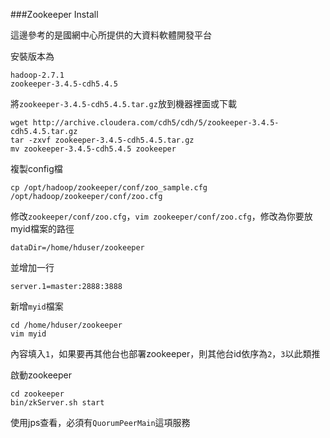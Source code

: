 ###Zookeeper Install


這邊參考的是國網中心所提供的大資料軟體開發平台

安裝版本為
```
hadoop-2.7.1
zookeeper-3.4.5-cdh5.4.5
```

將`zookeeper-3.4.5-cdh5.4.5.tar.gz`放到機器裡面或下載
```
wget http://archive.cloudera.com/cdh5/cdh/5/zookeeper-3.4.5-cdh5.4.5.tar.gz
tar -zxvf zookeeper-3.4.5-cdh5.4.5.tar.gz
mv zookeeper-3.4.5-cdh5.4.5 zookeeper
```
複製config檔
```
cp /opt/hadoop/zookeeper/conf/zoo_sample.cfg /opt/hadoop/zookeeper/conf/zoo.cfg
```

修改`zookeeper/conf/zoo.cfg`，`vim zookeeper/conf/zoo.cfg`，修改為你要放myid檔案的路徑
```
dataDir=/home/hduser/zookeeper
```
並增加一行
```
server.1=master:2888:3888
```
新增`myid`檔案
```
cd /home/hduser/zookeeper
vim myid
```
內容填入`1`，如果要再其他台也部署zookeeper，則其他台id依序為`2`，`3`以此類推

啟動zookeeper
```
cd zookeeper
bin/zkServer.sh start
```

使用jps查看，必須有`QuorumPeerMain`這項服務
